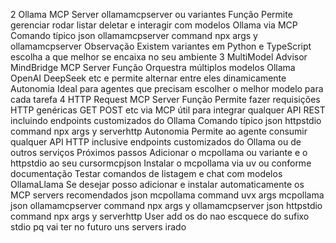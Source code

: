  2 Ollama MCP Server ollamamcpserver ou variantes
 Função Permite gerenciar rodar listar deletar e interagir com modelos Ollama via MCP
 Comando típico
json
ollamamcpserver 
command npx
args y ollamamcpserver
 Observação Existem variantes em Python e TypeScript escolha a que melhor se encaixa no seu ambiente
 3 MultiModel Advisor  MindBridge MCP Server
 Função Orquestra múltiplos modelos Ollama OpenAI DeepSeek etc e permite alternar entre eles dinamicamente
 Autonomia Ideal para agentes que precisam escolher o melhor modelo para cada tarefa
 4 HTTP Request MCP Server
 Função Permite fazer requisições HTTP genéricas GET POST etc via MCP útil para integrar qualquer API REST incluindo endpoints customizados do Ollama
 Comando típico
json
httpstdio 
command npx
args y serverhttp
 Autonomia Permite ao agente consumir qualquer API HTTP inclusive endpoints customizados do Ollama ou de outros serviços
 Próximos passos
 Adicionar o mcpollama ou variante e o httpstdio ao seu cursormcpjson
 Instalar o mcpollama via uv ou conforme documentação
 Testar comandos de listagem e chat com modelos OllamaLlama
Se desejar posso adicionar e instalar automaticamente os MCP servers recomendados
json
mcpollama 
command uvx
args mcpollama
json
ollamamcpserver 
command npx
args y ollamamcpserver
json
httpstdio 
command npx
args y serverhttp
User
add os do nao escquece do sufixo stdio pq vai ter no futuro uns servers irado